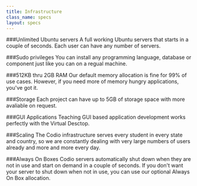 ```yaml
---
title: Infrastructure
class_name: specs
layout: specs
---
```

###Unlimited Ubuntu servers
A full working Ubuntu servers that starts in a couple of seconds. Each user can have any number of servers.

###Sudo privileges
You can install any programming language, database or component just like you can on a regual machine.

###512KB thru 2GB RAM
Our default memory allocation is fine for 99% of use cases. However, if you need more of memory hungry applications, you've got it.

###Storage
Each project can have up to 5GB of storage space with more avaliable on request.

###GUI Applications
Teaching GUI based application development works perfectly with the Virtual Desctop.

###Scaling
The Codio infrastructure serves every student in every state and country, so we are constantly dealing with very large numbers of users already and more and more every day.

###Always On Boxes
Codio servers automatically shut down when they are not in use and start on demand in a couple of seconds. If you don't want your server to shut down when not in use, you can use our optional Always On Box allocation.
